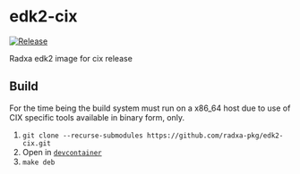 # edk2-cix

[![Release](https://github.com/radxa-pkg/edk2-cix/actions/workflows/release.yaml/badge.svg)](https://github.com/radxa-pkg/edk2-cix/actions/workflows/release.yaml)

Radxa edk2 image for cix release

## Build

For the time being the build system must run on a x86_64 host due to use of CIX specific tools available in binary form, only.

1. `git clone --recurse-submodules https://github.com/radxa-pkg/edk2-cix.git`
2. Open in [`devcontainer`](https://code.visualstudio.com/docs/devcontainers/containers)
3. `make deb`
